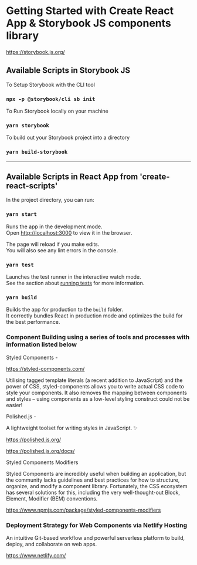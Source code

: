 # Getting Started with Create React App & Storybook JS components library

https://storybook.js.org/

## Available Scripts in Storybook JS

To Setup Storybook with the CLI tool

### `npx -p @storybook/cli sb init`

To Run Storybook locally on your machine

### `yarn storybook`

To build out your Storybook project into a directory

### `yarn build-storybook`

___________________________________________________________________________________

## Available Scripts in React App from 'create-react-scripts'

In the project directory, you can run:

### `yarn start`

Runs the app in the development mode.\
Open [http://localhost:3000](http://localhost:3000) to view it in the browser.

The page will reload if you make edits.\
You will also see any lint errors in the console.

### `yarn test`

Launches the test runner in the interactive watch mode.\
See the section about [running tests](https://facebook.github.io/create-react-app/docs/running-tests) for more information.

### `yarn build`

Builds the app for production to the `build` folder.\
It correctly bundles React in production mode and optimizes the build for the best performance.

### Component Building using a series of tools and processes with information listed below

Styled Components -

https://styled-components.com/

Utilising tagged template literals (a recent addition to JavaScript) and the power of CSS, styled-components allows you to write actual CSS code to style your components. It also removes the mapping between components and styles – using components as a low-level styling construct could not be easier!

Polished.js - 

A lightweight toolset for writing styles in JavaScript. ✨

https://polished.js.org/

https://polished.js.org/docs/


Styled Components Modifiers

Styled Components are incredibly useful when building an application, but the community lacks guidelines and best practices for how to structure, organize, and modify a component library. Fortunately, the CSS ecosystem has several solutions for this, including the very well-thought-out Block, Element, Modifier (BEM) conventions.

https://www.npmjs.com/package/styled-components-modifiers


### Deployment Strategy for Web Components via Netlify Hosting

An intuitive Git-based workflow and powerful serverless platform to build, deploy, and collaborate on web apps.

https://www.netlify.com/





